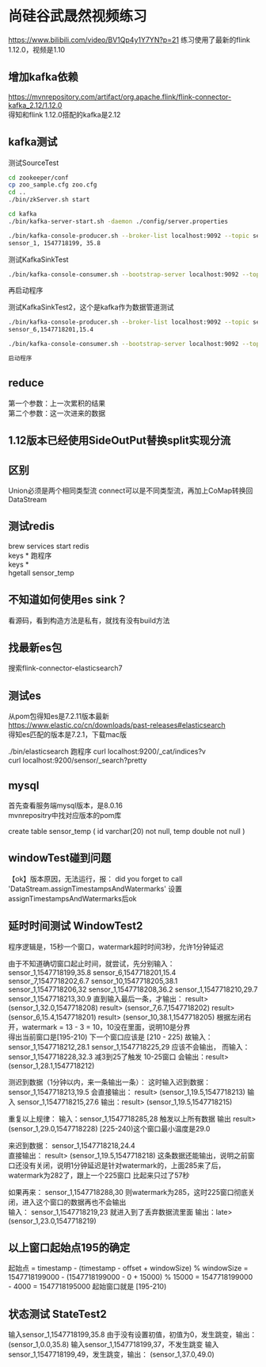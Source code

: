 # 尚硅谷武晟然视频练习

https://www.bilibili.com/video/BV1Qp4y1Y7YN?p=21
练习使用了最新的flink 1.12.0，视频是1.10

## 增加kafka依赖

https://mvnrepository.com/artifact/org.apache.flink/flink-connector-kafka_2.12/1.12.0  
得知和flink 1.12.0搭配的kafka是2.12

## kafka测试

测试SourceTest
```bash
cd zookeeper/conf
cp zoo_sample.cfg zoo.cfg
cd ..
./bin/zkServer.sh start

cd kafka
./bin/kafka-server-start.sh -daemon ./config/server.properties

./bin/kafka-console-producer.sh --broker-list localhost:9092 --topic sensor
sensor_1, 1547718199, 35.8
```

测试KafkaSinkTest
```bash
./bin/kafka-console-consumer.sh --bootstrap-server localhost:9092 --topic sinktest
```
再启动程序  

测试KafkaSinkTest2，这个是kafka作为数据管道测试  
```bash
./bin/kafka-console-producer.sh --broker-list localhost:9092 --topic sensor  
sensor_6,1547718201,15.4

./bin/kafka-console-consumer.sh --bootstrap-server localhost:9092 --topic sinktest

启动程序
```
## reduce

第一个参数：上一次累积的结果  
第二个参数：这一次进来的数据

## 1.12版本已经使用SideOutPut替换split实现分流

## 区别

Union必须是两个相同类型流
connect可以是不同类型流，再加上CoMap转换回DataStream

## 测试redis

brew services start redis  
keys *
跑程序  
keys *  
hgetall sensor_temp  

## 不知道如何使用es sink？

看源码，看到构造方法是私有，就找有没有build方法

## 找最新es包

搜索flink-connector-elasticsearch7

## 测试es

从pom包得知es是7.2.11版本最新  
https://www.elastic.co/cn/downloads/past-releases#elasticsearch  
得知es匹配的版本是7.2.1，下载mac版    

./bin/elasticsearch
跑程序
curl localhost:9200/_cat/indices?v  
curl localhost:9200/sensor/_search?pretty  

## mysql

首先查看服务端mysql版本，是8.0.16  
mvnrepositry中找对应版本的pom库  

create table sensor_temp (
    id varchar(20) not null,
    temp double not null
)

## windowTest碰到问题

【ok】版本原因，无法运行，报：
did you forget to call 'DataStream.assignTimestampsAndWatermarks'
设置assignTimestampsAndWatermarks后ok

## 延时时间测试 WindowTest2

程序逻辑是，15秒一个窗口，watermark超时时间3秒，允许1分钟延迟  

由于不知道确切窗口起止时间，就尝试，先分别输入：
sensor_1,1547718199,35.8
sensor_6,1547718201,15.4
sensor_7,1547718202,6.7
sensor_10,1547718205,38.1
sensor_1,1547718206,32
sensor_1,1547718208,36.2
sensor_1,1547718210,29.7
sensor_1,1547718213,30.9
直到输入最后一条，才输出：
result> (sensor_1,32.0,1547718208)
result> (sensor_7,6.7,1547718202)
result> (sensor_6,15.4,1547718201)
result> (sensor_10,38.1,1547718205)
根据左闭右开，watermark = 13 - 3 = 10，10没在里面，说明10是分界  
得出当前窗口是[195-210) 下一个窗口应该是 [210 - 225) 
故输入：
sensor_1,1547718212,28.1
sensor_1,1547718225,29 应该不会输出，
而输入：
sensor_1,1547718228,32.3 减3到25了触发 10-25窗口
会输出：result> (sensor_1,28.1,1547718212)

测迟到数据（1分钟以内，来一条输出一条）：
这时输入迟到数据： sensor_1,1547718213,19.5
会直接输出： result> (sensor_1,19.5,1547718213)
输入 sensor_1,1547718215,27.6
输出：result> (sensor_1,19.5,1547718215)

重复以上规律：
输入：sensor_1,1547718285,28   触发以上所有数据
输出 result> (sensor_1,29.0,1547718228)     [225-240)这个窗口最小温度是29.0

来迟到数据： sensor_1,1547718218,24.4  
直接输出： result> (sensor_1,19.5,1547718218)
这条数据还能输出，说明之前窗口还没有关闭，说明1分钟延迟是针对watermark的，上面285来了后，watermark为282了，跟上一个225窗口
比起来只过了57秒

如果再来： sensor_1,1547718288,30  则watermark为285，这时225窗口彻底关闭，进入这个窗口的数据再也不会输出  
输入： sensor_1,1547718219,23  就进入到了丢弃数据流里面
输出：late> (sensor_1,23.0,1547718219)

## 以上窗口起始点195的确定

起始点 = timestamp - (timestamp - offset + windowSize) % windowSize
      = 1547718199000 - (1547718199000 - 0 + 15000) % 15000
      = 1547718199000 - 4000
      = 1547718195000
起始窗口就是 [195-210)

## 状态测试 StateTest2

输入sensor_1,1547718199,35.8
由于没有设置初值，初值为0，发生跳变，输出：(sensor_1,0.0,35.8)
输入sensor_1,1547718199,37，不发生跳变
输入sensor_1,1547718199,49，发生跳变，输出： (sensor_1,37.0,49.0)